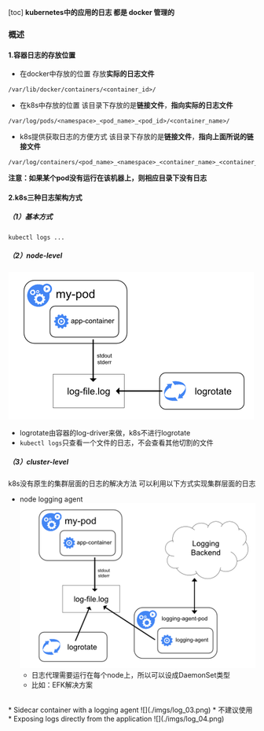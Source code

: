 [toc]
**kubernetes中的应用的日志 都是 docker 管理的**
### 概述
#### 1.容器日志的存放位置
* 在docker中存放的位置
存放**实际的日志文件**
```shell
/var/lib/docker/containers/<container_id>/
```

* 在k8s中存放的位置
该目录下存放的是**链接文件**，**指向实际的日志文件**
```shell
/var/log/pods/<namespace>_<pod_name>_<pod_id>/<container_name>/
```

* k8s提供获取日志的方便方式
该目录下存放的是**链接文件**，**指向上面所说的链接文件**
```shell
/var/log/containers/<pod_name>_<namespace>_<container_name>_<container_id>.log
```
**注意：如果某个pod没有运行在该机器上，则相应目录下没有日志**
#### 2.k8s三种日志架构方式
##### （1）基本方式
```shell
kubectl logs ...
```
##### （2）node-level
![](./imgs/log_01.png)
* logrotate由容器的log-driver来做，k8s不进行logrotate
* `kubectl logs`只查看一个文件的日志，不会查看其他切割的文件

##### （3）cluster-level
k8s没有原生的集群层面的日志的解决方法
可以利用以下方式实现集群层面的日志

* node logging agent
  ![](./imgs/log_02.png)
  * 日志代理需要运行在每个node上，所以可以设成DaemonSet类型
  * 比如：EFK解决方案
</br>
* Sidecar container with a logging agent
![](./imgs/log_03.png)
  * 不建议使用
</br>
* Exposing logs directly from the application
![](./imgs/log_04.png)
